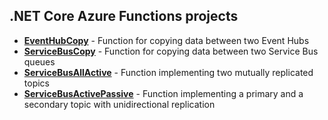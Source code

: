 ##  .NET Core Azure Functions projects
  
* **[EventHubCopy](EventHubCopy)** - Function for copying data between two Event Hubs
* **[ServiceBusCopy](ServiceBusCopy)** - Function for copying data between two Service Bus queues
* **[ServiceBusAllActive](ServiceBusAllActive)** - Function implementing two mutually replicated topics
* **[ServiceBusActivePassive](ServiceBusActivePassive)** - Function implementing a primary and a secondary topic with unidirectional replication